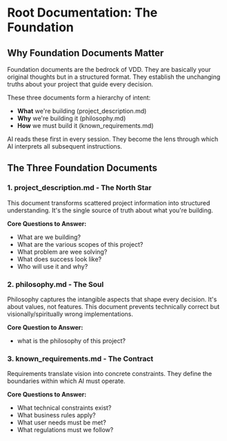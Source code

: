 # Root Documentation: The Foundation

## Why Foundation Documents Matter

Foundation documents are the bedrock of VDD. They are basically your original thoughts but in a structured format.  They establish the unchanging truths about your project that guide every decision. 

These three documents form a hierarchy of intent:
- **What** we're building (project_description.md)
- **Why** we're building it (philosophy.md)  
- **How** we must build it (known_requirements.md)

AI reads these first in every session. They become the lens through which AI interprets all subsequent instructions.

## The Three Foundation Documents

### 1. project_description.md - The North Star

This document transforms scattered project information into structured understanding. It's the single source of truth about what you're building.

**Core Questions to Answer:**
- What are we building?
- What are the various scopes of this project?
- What problem are wee solving?
- What does success look like?
- Who will use it and why?


### 2. philosophy.md - The Soul

Philosophy captures the intangible aspects that shape every decision. It's about values, not features. This document prevents technically correct but visionally/spiritually wrong implementations. 


**Core Question to Answer:**
- what is the philosophy of this project?



### 3. known_requirements.md - The Contract

Requirements translate vision into concrete constraints. They define the boundaries within which AI must operate.

**Core Questions to Answer:**
- What technical constraints exist?
- What business rules apply?
- What user needs must be met?
- What regulations must we follow?


